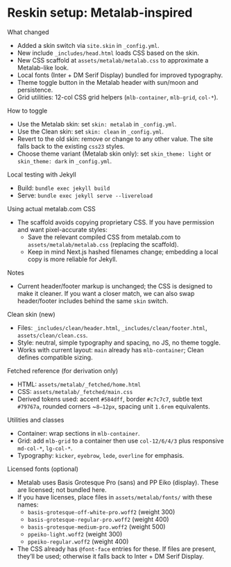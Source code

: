 Reskin setup: Metalab-inspired
================================

What changed
- Added a skin switch via `site.skin` in `_config.yml`.
- New include `_includes/head.html` loads CSS based on the skin.
- New CSS scaffold at `assets/metalab/metalab.css` to approximate a Metalab-like look.
 - Local fonts (Inter + DM Serif Display) bundled for improved typography.
 - Theme toggle button in the Metalab header with sun/moon and persistence.
 - Grid utilities: 12-col CSS grid helpers (`mlb-container`, `mlb-grid`, `col-*`).

How to toggle
- Use the Metalab skin: set `skin: metalab` in `_config.yml`.
- Use the Clean skin: set `skin: clean` in `_config.yml`.
- Revert to the old skin: remove or change to any other value. The site falls back to the existing `css23` styles.
- Choose theme variant (Metalab skin only): set `skin_theme: light` or `skin_theme: dark` in `_config.yml`.

Local testing with Jekyll
- Build: `bundle exec jekyll build`
- Serve: `bundle exec jekyll serve --livereload`

Using actual metalab.com CSS
- The scaffold avoids copying proprietary CSS. If you have permission and want pixel-accurate styles:
  - Save the relevant compiled CSS from metalab.com to `assets/metalab/metalab.css` (replacing the scaffold).
  - Keep in mind Next.js hashed filenames change; embedding a local copy is more reliable for Jekyll.

Notes
- Current header/footer markup is unchanged; the CSS is designed to make it cleaner. If you want a closer match, we can also swap header/footer includes behind the same `skin` switch.

Clean skin (new)
- Files: `_includes/clean/header.html`, `_includes/clean/footer.html`, `assets/clean/clean.css`.
- Style: neutral, simple typography and spacing, no JS, no theme toggle.
- Works with current layout: `main` already has `mlb-container`; Clean defines compatible sizing.

Fetched reference (for derivation only)
- HTML: `assets/metalab/_fetched/home.html`
- CSS: `assets/metalab/_fetched/main.css`
- Derived tokens used: accent `#584dff`, border `#c7c7c7`, subtle text `#79767a`, rounded corners ~`8–12px`, spacing unit `1.6rem` equivalents.

Utilities and classes
- Container: wrap sections in `mlb-container`.
- Grid: add `mlb-grid` to a container then use `col-12/6/4/3` plus responsive `md-col-*`, `lg-col-*`.
- Typography: `kicker`, `eyebrow`, `lede`, `overline` for emphasis.

Licensed fonts (optional)
- Metalab uses Basis Grotesque Pro (sans) and PP Eiko (display). These are licensed; not bundled here.
- If you have licenses, place files in `assets/metalab/fonts/` with these names:
  - `basis-grotesque-off-white-pro.woff2` (weight 300)
  - `basis-grotesque-regular-pro.woff2` (weight 400)
  - `basis-grotesque-medium-pro.woff2` (weight 500)
  - `ppeiko-light.woff2` (weight 300)
  - `ppeiko-regular.woff2` (weight 400)
- The CSS already has `@font-face` entries for these. If files are present, they’ll be used; otherwise it falls back to Inter + DM Serif Display.
